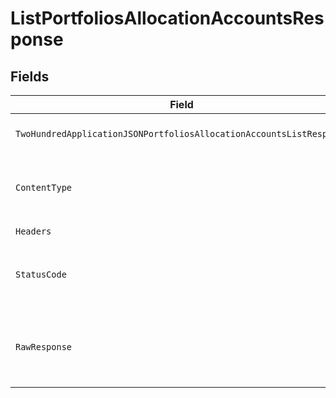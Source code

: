 # ListPortfoliosAllocationAccountsResponse


## Fields

| Field                                                                                                                                                                                              | Type                                                                                                                                                                                               | Required                                                                                                                                                                                           | Description                                                                                                                                                                                        |
| -------------------------------------------------------------------------------------------------------------------------------------------------------------------------------------------------- | -------------------------------------------------------------------------------------------------------------------------------------------------------------------------------------------------- | -------------------------------------------------------------------------------------------------------------------------------------------------------------------------------------------------- | -------------------------------------------------------------------------------------------------------------------------------------------------------------------------------------------------- |
| `TwoHundredApplicationJSONPortfoliosAllocationAccountsListResponse`                                                                                                                                | [*operations.ListPortfoliosAllocationAccountsPortfoliosAllocationAccountsListResponse](../../../pkg/models/operations/listportfoliosallocationaccountsportfoliosallocationaccountslistresponse.md) | :heavy_minus_sign:                                                                                                                                                                                 | Portfolios allocation accounts                                                                                                                                                                     |
| `ContentType`                                                                                                                                                                                      | *string*                                                                                                                                                                                           | :heavy_check_mark:                                                                                                                                                                                 | HTTP response content type for this operation                                                                                                                                                      |
| `Headers`                                                                                                                                                                                          | map[string][]*string*                                                                                                                                                                              | :heavy_check_mark:                                                                                                                                                                                 | N/A                                                                                                                                                                                                |
| `StatusCode`                                                                                                                                                                                       | *int*                                                                                                                                                                                              | :heavy_check_mark:                                                                                                                                                                                 | HTTP response status code for this operation                                                                                                                                                       |
| `RawResponse`                                                                                                                                                                                      | [*http.Response](https://pkg.go.dev/net/http#Response)                                                                                                                                             | :heavy_check_mark:                                                                                                                                                                                 | Raw HTTP response; suitable for custom response parsing                                                                                                                                            |